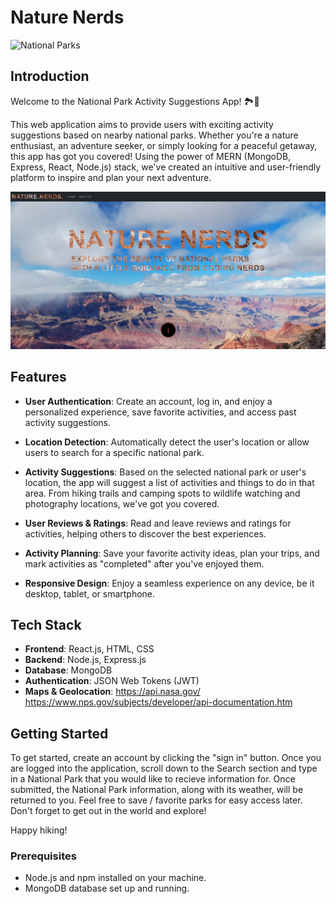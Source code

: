 # Nature Nerds

![National Parks](https://example.com/national-parks-banner.jpg)

## Introduction

Welcome to the National Park Activity Suggestions App! 🏞️🌲

This web application aims to provide users with exciting activity suggestions based on nearby national parks. Whether you're a nature enthusiast, an adventure seeker, or simply looking for a peaceful getaway, this app has got you covered! Using the power of MERN (MongoDB, Express, React, Node.js) stack, we've created an intuitive and user-friendly platform to inspire and plan your next adventure.

![PortfolioScreenshot](./public/assets/homescreenshot.png)

## Features

- **User Authentication**: Create an account, log in, and enjoy a personalized experience, save favorite activities, and access past activity suggestions.

- **Location Detection**: Automatically detect the user's location or allow users to search for a specific national park.

- **Activity Suggestions**: Based on the selected national park or user's location, the app will suggest a list of activities and things to do in that area. From hiking trails and camping spots to wildlife watching and photography locations, we've got you covered.

- **User Reviews & Ratings**: Read and leave reviews and ratings for activities, helping others to discover the best experiences.

- **Activity Planning**: Save your favorite activity ideas, plan your trips, and mark activities as "completed" after you've enjoyed them.

- **Responsive Design**: Enjoy a seamless experience on any device, be it desktop, tablet, or smartphone.

## Tech Stack

- **Frontend**: React.js, HTML, CSS
- **Backend**: Node.js, Express.js
- **Database**: MongoDB
- **Authentication**: JSON Web Tokens (JWT)
- **Maps & Geolocation**: https://api.nasa.gov/
    https://www.nps.gov/subjects/developer/api-documentation.htm

## Getting Started

To get started, create an account by clicking the "sign in" button. Once you are logged into the application, scroll down to the Search section and type in a National Park that you would like to recieve information for. Once submitted, the National Park information, along with its weather, will be returned to you. Feel free to save / favorite parks for easy access later. Don't forget to get out in the world and explore! 

Happy hiking!

### Prerequisites

- Node.js and npm installed on your machine.
- MongoDB database set up and running.

